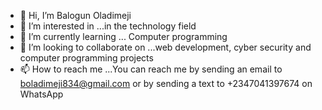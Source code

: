 - 👋 Hi, I’m Balogun Oladimeji 
- 👀 I’m interested in ...in the technology field 
- 🌱 I’m currently learning ... Computer programming 
- 💞️ I’m looking to collaborate on ...web development, cyber security and computer programming projects 
- 📫 How to reach me ...You can reach me by sending an email to boladimeji834@gmail.com or by sending a text to +2347041397674 on WhatsApp 

<!---
boladimeji834/boladimeji834 is a ✨ special ✨ repository because its `README.md` (this file) appears on your GitHub profile.
You can click the Preview link to take a look at your changes.
--->
